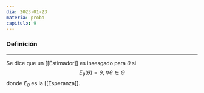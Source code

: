 ```yaml
---
dia: 2023-01-23
materia: proba
capitulo: 9
---
```

### Definición
---
Se dice que un [[Estimador]] es insesgado para $\theta$ si $$ E_\theta(\hat{\theta}) = \theta, ~\forall \theta \in \Theta $$ donde $E_\theta$ es la [[Esperanza]].
